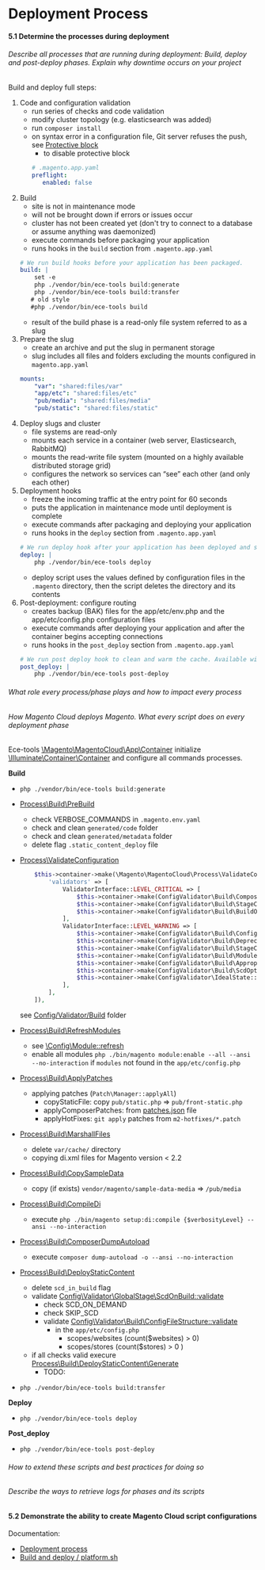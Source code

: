 # Deployment Process

#### 5.1 Determine the processes during deployment

###### Describe all processes that are running during deployment: Build, deploy and post-deploy phases. Explain why downtime occurs on your project

Build and deploy full steps:
1. Code and configuration validation
    - run series of checks and code validation
    - modify cluster topology (e.g. elasticsearch was added) 
    - run `composer install`
    - on syntax error in a configuration file, Git server refuses the push, see [Protective block](https://devdocs.magento.com/guides/v2.3/cloud/live/live-prot.html)
        - to disable protective block 
        ```yaml
        # .magento.app.yaml
        preflight:
           enabled: false
        ```
2. Build
    - site is not in maintenance mode
    - will not be brought down if errors or issues occur
    - cluster has not been created yet (don't try to connect to a database or assume anything was daemonized)
    - execute commands before packaging your application
    - runs hooks in the `build` section from `.magento.app.yaml`
    ```yaml
    # We run build hooks before your application has been packaged.
    build: |
        set -e
        php ./vendor/bin/ece-tools build:generate
        php ./vendor/bin/ece-tools build:transfer
       # old style
       #php ./vendor/bin/ece-tools build
    ```
    - result of the build phase is a read-only file system referred to as a slug
3. Prepare the slug
    - create an archive and put the slug in permanent storage
    - slug includes all files and folders excluding the mounts configured in `magento.app.yaml`
    ```yaml
    mounts:
        "var": "shared:files/var"
        "app/etc": "shared:files/etc"
        "pub/media": "shared:files/media"
        "pub/static": "shared:files/static"
    ```
4. Deploy slugs and cluster
    - file systems are read-only
    - mounts each service in a container (web server, Elasticsearch, RabbitMQ)
    - mounts the read-write file system (mounted on a highly available distributed storage grid)
    - configures the network so services can “see” each other (and only each other)
5. Deployment hooks
    - freeze the incoming traffic at the entry point for 60 seconds
    - puts the application in maintenance mode until deployment is complete
    - execute commands after packaging and deploying your application
    - runs hooks in the `deploy` section from `.magento.app.yaml`
    ```yaml
    # We run deploy hook after your application has been deployed and started.
    deploy: |
        php ./vendor/bin/ece-tools deploy
    ```
    - deploy script uses the values defined by configuration files in the `.magento` directory, then the script deletes the directory and its contents
6. Post-deployment: configure routing
    - creates backup (BAK) files for the app/etc/env.php and the app/etc/config.php configuration files
    - execute commands after deploying your application and after the container begins accepting connections
    - runs hooks in the `post_deploy` section from `.magento.app.yaml`
    ```yaml
    # We run post deploy hook to clean and warm the cache. Available with ECE-Tools 2002.0.10.
    post_deploy: |
        php ./vendor/bin/ece-tools post-deploy
    ```

###### What role every process/phase plays and how to impact every process
###### How Magento Cloud deploys Magento. What every script does on every deployment phase

Ece-tools [\Magento\MagentoCloud\App\Container](https://github.com/magento/ece-tools/blob/develop/src/App/Container.php#L50) initialize [\Illuminate\Container\Container](https://laravel.com/api/5.5/Illuminate/Container/Container.html) and configure all commands processes.

**Build**

- `php ./vendor/bin/ece-tools build:generate`

- [Process\Build\PreBuild](https://github.com/magento/ece-tools/tree/develop/src/Process/Build/PreBuild.php)
    - check VERBOSE_COMMANDS in `.magento.env.yaml`
    - check and clean `generated/code` folder
    - check and clean `generated/metadata` folder
    - delete flag `.static_content_deploy` file
- [Process\ValidateConfiguration](https://github.com/magento/ece-tools/tree/develop/src/Process/ValidateConfiguration.php)
    ```php
        $this->container->make(\Magento\MagentoCloud\Process\ValidateConfiguration::class, [
            'validators' => [
                ValidatorInterface::LEVEL_CRITICAL => [
                    $this->container->make(ConfigValidator\Build\ComposerFile::class),
                    $this->container->make(ConfigValidator\Build\StageConfig::class),
                    $this->container->make(ConfigValidator\Build\BuildOptionsIni::class),
                ],
                ValidatorInterface::LEVEL_WARNING => [
                    $this->container->make(ConfigValidator\Build\ConfigFileExists::class),
                    $this->container->make(ConfigValidator\Build\DeprecatedBuildOptionsIni::class),
                    $this->container->make(ConfigValidator\Build\StageConfigDeprecatedVariables::class),
                    $this->container->make(ConfigValidator\Build\ModulesExists::class),
                    $this->container->make(ConfigValidator\Build\AppropriateVersion::class),
                    $this->container->make(ConfigValidator\Build\ScdOptionsIgnorance::class),
                    $this->container->make(ConfigValidator\IdealState::class),
                ],
            ],
        ]),
    ```
    see [Config/Validator/Build](https://github.com/magento/ece-tools/tree/develop/src/Config/Validator/Build) folder 
- [Process\Build\RefreshModules](https://github.com/magento/ece-tools/tree/develop/src/Process/Build/RefreshModules.php)
    - see [\Config\Module::refresh](https://github.com/magento/ece-tools/tree/develop/src/Config/Module.php)
    - enable all modules `php ./bin/magento module:enable --all --ansi --no-interaction` if `modules` not found in the `app/etc/config.php`
- [Process\Build\ApplyPatches](https://github.com/magento/ece-tools/tree/develop/src/Process/Build/ApplyPatches.php)
    - applying patches (`Patch\Manager::applyAll`)
        - copyStaticFile: copy `pub/static.php` => `pub/front-static.php`
        - applyComposerPatches: from [patches.json](https://github.com/magento/ece-tools/blob/develop/patches.json) file
        - applyHotFixes: `git apply` patches from `m2-hotfixes/*.patch`
- [Process\Build\MarshallFiles](https://github.com/magento/ece-tools/tree/develop/src/Process/Build/MarshallFiles.php)
    - delete `var/cache/` directory
    - copying di.xml files for Magento version < 2.2
- [Process\Build\CopySampleData](https://github.com/magento/ece-tools/tree/develop/src/Process/Build/CopySampleData.php)
    - copy (if exists) `vendor/magento/sample-data-media` => `/pub/media`
- [Process\Build\CompileDi](https://github.com/magento/ece-tools/tree/develop/src/Process/Build/CompileDi.php)
    - execute `php ./bin/magento setup:di:compile {$verbosityLevel} --ansi --no-interaction`
- [Process\Build\ComposerDumpAutoload](https://github.com/magento/ece-tools/tree/develop/src/Process/Build/ComposerDumpAutoload.php)
    - execute `composer dump-autoload -o --ansi --no-interaction`
- [Process\Build\DeployStaticContent](https://github.com/magento/ece-tools/tree/develop/src/Process/Build/DeployStaticContent.php)
    - delete `scd_in_build` flag
    - validate [Config\Validator\GlobalStage\ScdOnBuild::validate](https://github.com/magento/ece-tools/blob/develop/src/Config/Validator/GlobalStage/ScdOnBuild.php#L72)
        - check SCD_ON_DEMAND
        - check SKIP_SCD
        - validate [Config\Validator\Build\ConfigFileStructure::validate](https://github.com/magento/ece-tools/blob/develop/src/Config/Validator/Build/ConfigFileStructure.php#L63)
            - in the `app/etc/config.php` 
                - scopes/websites (count($websites) > 0)
                - scopes/stores (count($stores) > 0 )
    - if all checks valid execure [Process\Build\DeployStaticContent\Generate](https://github.com/magento/ece-tools/tree/develop/src/Process/Build/DeployStaticContent/Generate.php)
        - TODO:

- `php ./vendor/bin/ece-tools build:transfer`

**Deploy**
- `php ./vendor/bin/ece-tools deploy`

**Post_deploy**
- `php ./vendor/bin/ece-tools post-deploy`

###### How to extend these scripts and best practices for doing so

###### Describe the ways to retrieve logs for phases and its scripts

#### 5.2 Demonstrate the ability to create Magento Cloud script configurations

Documentation:
- [Deployment process](https://devdocs.magento.com/guides/v2.3/cloud/reference/discover-deploy.html#cloud-deploy-over-phases)
- [Build and deploy / platform.sh](https://docs.platform.sh/configuration/app/build.html#build-hook)

